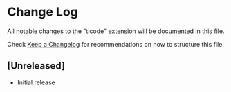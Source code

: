 # Change Log

All notable changes to the "ticode" extension will be documented in this file.

Check [Keep a Changelog](http://keepachangelog.com/) for recommendations on how to structure this file.

## [Unreleased]

- Initial release